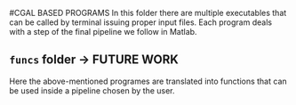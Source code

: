 #CGAL BASED PROGRAMS
In this folder there are multiple executables that can be called by terminal issuing proper input files. 
Each program deals with a step of the final pipeline we follow in Matlab.

## `funcs` folder -> FUTURE WORK
Here the above-mentioned programes are translated into functions that can be used inside a pipeline chosen by the user.

